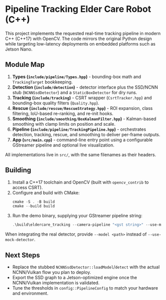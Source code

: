 # Pipeline Tracking Elder Care Robot (C++)

This project implements the requested real-time tracking pipeline in modern C++ (C++17) with OpenCV. The code mirrors the original Python design while targeting low-latency deployments on embedded platforms such as Jetson Nano.

## Module Map

1. **Types (`include/pipeline/Types.hpp`)** - bounding-box math and `TrackingTarget` bookkeeping.
2. **Detection (`include/detection`)** - detector interface plus the SSD/NCNN stub (`NCNNSsdDetector`) and a `StaticBoxDetector` for dry runs.
3. **Tracking (`include/tracking`)** - CSRT wrapper (`CsrtTracker.hpp`) and bounding-box quality filters (`Quality.hpp`).
4. **Rescue (`include/rescue/RescueStrategy.hpp`)** - ROI expansion, class filtering, IoU-based re-ranking, and re-init hooks.
5. **Smoothing (`include/smoothing/BoxKalmanFilter.hpp`)** - Kalman-based smoothing with clamp limits on position and scale.
6. **Pipeline (`include/pipeline/TrackingPipeline.hpp`)** - orchestrates detection, tracking, rescue, and smoothing to deliver per-frame outputs.
7. **App (`src/main.cpp`)** - command-line entry point using a configurable GStreamer pipeline and optional live visualization.

All implementations live in `src/`, with the same filenames as their headers.

## Building

1. Install a C++17 toolchain and OpenCV (built with `opencv_contrib` to access CSRT).
2. Configure and build with CMake:
   ```powershell
   cmake -S . -B build
   cmake --build build
   ```
3. Run the demo binary, supplying your GStreamer pipeline string:
   ```powershell
   .\build\eldercare_tracking --camera-pipeline "<gst string>" --use-mock-detector --display
   ```

When integrating the real detector, provide `--model <path>` instead of `--use-mock-detector`.

## Next Steps

- Replace the stubbed `NCNNSsdDetector::loadModel`/`detect` with the actual NCNN/Vulkan flow you plan to deploy.
- Export the SSD graph to a Jetson-optimized engine once the NCNN/Vulkan implementation is validated.
- Tune the thresholds in `config::PipelineConfig` to match your hardware and environment.

